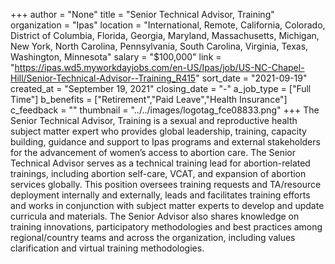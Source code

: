 +++
author = "None"
title = "Senior Technical Advisor, Training"
organization = "Ipas"
location = "International, Remote, California, Colorado, District of Columbia, Florida, Georgia, Maryland, Massachusetts, Michigan, New York, North Carolina, Pennsylvania, South Carolina, Virginia, Texas, Washington, Minnesota"
salary = "$100,000"
link = "https://ipas.wd5.myworkdayjobs.com/en-US/Ipas/job/US-NC-Chapel-Hill/Senior-Technical-Advisor--Training_R415"
sort_date = "2021-09-19"
created_at = "September 19, 2021"
closing_date = "-"
a_job_type = ["Full Time"]
b_benefits = ["Retirement","Paid Leave","Health Insurance"]
c_feedback = ""
thumbnail = "../../images/logotag_fce08833.png"
+++
The Senior Technical Advisor, Training is a sexual and reproductive health subject matter expert who provides global leadership, training, capacity building, guidance and support to Ipas programs and external stakeholders for the advancement of women’s access to abortion care. The Senior Technical Advisor serves as a technical training lead for abortion-related trainings, including abortion self-care, VCAT, and expansion of abortion services globally. This position oversees training requests and TA/resource deployment internally and externally, leads and facilitates training efforts and works in conjunction with subject matter experts to develop and update curricula and materials. The Senior Advisor also shares knowledge on training innovations, participatory methodologies and best practices among regional/country teams and across the organization, including values clarification and virtual training methodologies. 